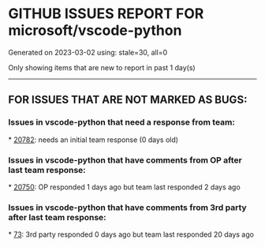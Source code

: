 
# GITHUB ISSUES REPORT FOR microsoft/vscode-python


Generated on 2023-03-02 using: stale=30, all=0


Only showing items that are new to report in past 1 day(s)


---

## FOR ISSUES THAT ARE NOT MARKED AS BUGS:


### Issues in vscode-python that need a response from team:


\* [20782](https://github.com/microsoft/vscode-python/issues/20782 "Code folding on `with` blocks breaks on multi-line `with` statement."): needs an initial team response (0 days old)

### Issues in vscode-python that have comments from OP after last team response:


\* [20750](https://github.com/microsoft/vscode-python/issues/20750 "Unable to discover using pytest"): OP responded 1 days ago but team last responded 2 days ago

### Issues in vscode-python that have comments from 3rd party after last team response:


\* [73](https://github.com/microsoft/vscode-python/issues/73 "Feature suggestion: run Django unittests"): 3rd party responded 0 days ago but team last responded 20 days ago
